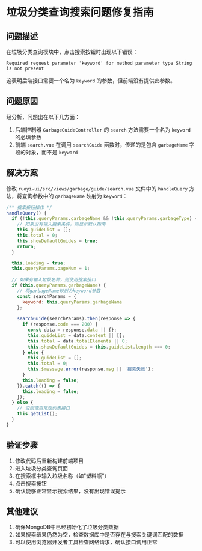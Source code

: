 # 垃圾分类查询搜索问题修复指南

## 问题描述

在垃圾分类查询模块中，点击搜索按钮时出现以下错误：

```
Required request parameter 'keyword' for method parameter type String is not present
```

这表明后端接口需要一个名为 `keyword` 的参数，但前端没有提供此参数。

## 问题原因

经分析，问题出在以下几方面：

1. 后端控制器 `GarbageGuideController` 的 `search` 方法需要一个名为 `keyword` 的必填参数
2. 前端 `search.vue` 在调用 `searchGuide` 函数时，传递的是包含 `garbageName` 字段的对象，而不是 `keyword`

## 解决方案

修改 `ruoyi-ui/src/views/garbage/guide/search.vue` 文件中的 `handleQuery` 方法，将查询参数中的 `garbageName` 映射为 `keyword`：

```javascript
/** 搜索按钮操作 */
handleQuery() {
  if (!this.queryParams.garbageName && !this.queryParams.garbageType) {
    // 如果没有输入搜索条件，则显示默认指南
    this.guideList = [];
    this.total = 0;
    this.showDefaultGuides = true;
    return;
  }

  this.loading = true;
  this.queryParams.pageNum = 1;
  
  // 如果有输入垃圾名称，则使用搜索接口
  if (this.queryParams.garbageName) {
    // 将garbageName映射为keyword参数
    const searchParams = {
      keyword: this.queryParams.garbageName
    };
    
    searchGuide(searchParams).then(response => {
      if (response.code === 200) {
        const data = response.data || {};
        this.guideList = data.content || [];
        this.total = data.totalElements || 0;
        this.showDefaultGuides = this.guideList.length === 0;
      } else {
        this.guideList = [];
        this.total = 0;
        this.$message.error(response.msg || '搜索失败');
      }
      this.loading = false;
    }).catch(() => {
      this.loading = false;
    });
  } else {
    // 否则使用常规列表接口
    this.getList();
  }
}
```

## 验证步骤

1. 修改代码后重新构建前端项目
2. 进入垃圾分类查询页面
3. 在搜索框中输入垃圾名称（如"塑料瓶"）
4. 点击搜索按钮
5. 确认能够正常显示搜索结果，没有出现错误提示

## 其他建议

1. 确保MongoDB中已经初始化了垃圾分类数据
2. 如果搜索结果仍然为空，检查数据库中是否存在与搜索关键词匹配的数据
3. 可以使用浏览器开发者工具检查网络请求，确认接口调用正常 